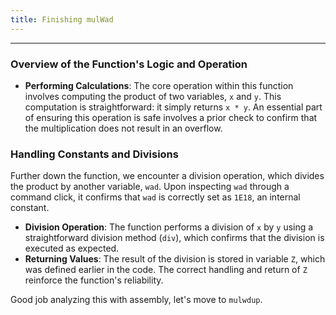 ```yaml
---
title: Finishing mulWad
---
```


---

### Overview of the Function's Logic and Operation

- **Performing Calculations**: The core operation within this function involves computing the product of two variables, `x` and `y`. This computation is straightforward: it simply returns `x * y`. An essential part of ensuring this operation is safe involves a prior check to confirm that the multiplication does not result in an overflow.

### Handling Constants and Divisions

Further down the function, we encounter a division operation, which divides the product by another variable, `wad`. Upon inspecting `wad` through a command click, it confirms that `wad` is correctly set as `1E18`, an internal constant.

- **Division Operation**: The function performs a division of `x` by `y` using a straightforward division method (`div`), which confirms that the division is executed as expected.
- **Returning Values**: The result of the division is stored in variable `Z`, which was defined earlier in the code. The correct handling and return of `Z` reinforce the function's reliability.


Good job analyzing this with assembly, let's move to `mulwdup`.